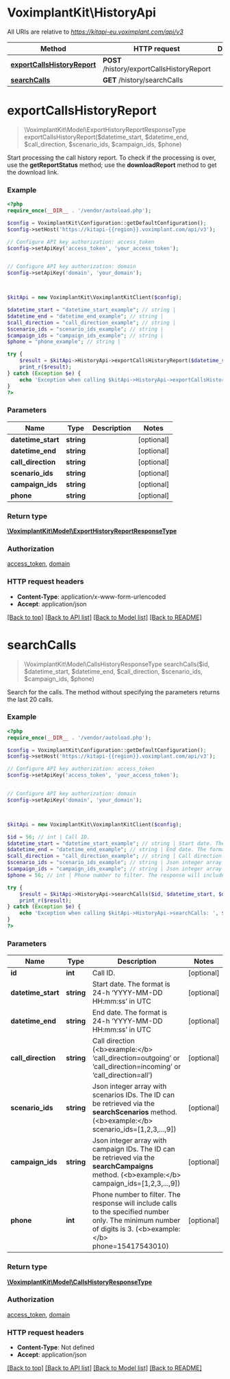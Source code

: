 # VoximplantKit\HistoryApi

All URIs are relative to *https://kitapi-eu.voximplant.com/api/v3*

Method | HTTP request | Description
------------- | ------------- | -------------
[**exportCallsHistoryReport**](HistoryApi.md#exportCallsHistoryReport) | **POST** /history/exportCallsHistoryReport | 
[**searchCalls**](HistoryApi.md#searchCalls) | **GET** /history/searchCalls | 


# **exportCallsHistoryReport**
> \VoximplantKit\Model\ExportHistoryReportResponseType exportCallsHistoryReport($datetime_start, $datetime_end, $call_direction, $scenario_ids, $campaign_ids, $phone)



Start processing the call history report. To check if the processing is over, use the <b>getReportStatus</b> method; use the <b>downloadReport</b> method to get the download link.

### Example
```php
<?php
require_once(__DIR__ . '/vendor/autoload.php');

$config = VoximplantKit\Configuration::getDefaultConfiguration();
$config->setHost('https://kitapi-{{region}}.voximplant.com/api/v3');

// Configure API key authorization: access_token
$config->setApiKey('access_token', 'your_access_token');


// Configure API key authorization: domain
$config->setApiKey('domain', 'your_domain');



$kitApi = new VoximplantKit\VoximplantKitClient($config);

$datetime_start = "datetime_start_example"; // string | 
$datetime_end = "datetime_end_example"; // string | 
$call_direction = "call_direction_example"; // string | 
$scenario_ids = "scenario_ids_example"; // string | 
$campaign_ids = "campaign_ids_example"; // string | 
$phone = "phone_example"; // string | 

try {
    $result = $kitApi->HistoryApi->exportCallsHistoryReport($datetime_start, $datetime_end, $call_direction, $scenario_ids, $campaign_ids, $phone);
    print_r($result);
} catch (Exception $e) {
    echo 'Exception when calling $kitApi->HistoryApi->exportCallsHistoryReport: ', $e->getMessage(), PHP_EOL;
}
?>
```

### Parameters

Name | Type | Description  | Notes
------------- | ------------- | ------------- | -------------
 **datetime_start** | **string**|  | [optional]
 **datetime_end** | **string**|  | [optional]
 **call_direction** | **string**|  | [optional]
 **scenario_ids** | **string**|  | [optional]
 **campaign_ids** | **string**|  | [optional]
 **phone** | **string**|  | [optional]

### Return type

[**\VoximplantKit\Model\ExportHistoryReportResponseType**](../Model/ExportHistoryReportResponseType.md)

### Authorization

[access_token](../../README.md#access_token), [domain](../../README.md#domain)

### HTTP request headers

 - **Content-Type**: application/x-www-form-urlencoded
 - **Accept**: application/json

[[Back to top]](#) [[Back to API list]](../../README.md#documentation-for-api-endpoints) [[Back to Model list]](../../README.md#documentation-for-models) [[Back to README]](../../README.md)

# **searchCalls**
> \VoximplantKit\Model\CallsHistoryResponseType searchCalls($id, $datetime_start, $datetime_end, $call_direction, $scenario_ids, $campaign_ids, $phone)



Search for the calls. The method without specifying the parameters returns the last 20 calls.

### Example
```php
<?php
require_once(__DIR__ . '/vendor/autoload.php');

$config = VoximplantKit\Configuration::getDefaultConfiguration();
$config->setHost('https://kitapi-{{region}}.voximplant.com/api/v3');

// Configure API key authorization: access_token
$config->setApiKey('access_token', 'your_access_token');


// Configure API key authorization: domain
$config->setApiKey('domain', 'your_domain');



$kitApi = new VoximplantKit\VoximplantKitClient($config);

$id = 56; // int | Call ID.
$datetime_start = "datetime_start_example"; // string | Start date. The format is 24-h ‘YYYY-MM-DD HH:mm:ss’ in UTC
$datetime_end = "datetime_end_example"; // string | End date. The format is 24-h ‘YYYY-MM-DD HH:mm:ss’ in UTC
$call_direction = "call_direction_example"; // string | Call direction (<b>example:</b> ‘call_direction=outgoing’ or ‘call_direction=incoming’ or ‘call_direction=all’)
$scenario_ids = "scenario_ids_example"; // string | Json integer array with scenarios IDs. The ID can be retrieved via the **searchScenarios** method. (<b>example:</b> scenario_ids=[1,2,3,...,9])
$campaign_ids = "campaign_ids_example"; // string | Json integer array with campaign IDs. The ID can be retrieved via the **searchCampaigns** method. (<b>example:</b> campaign_ids=[1,2,3,...,9])
$phone = 56; // int | Phone number to filter. The response will include calls to the specified number only. The minimum number of digits is 3. (<b>example:</b> phone=15417543010)

try {
    $result = $kitApi->HistoryApi->searchCalls($id, $datetime_start, $datetime_end, $call_direction, $scenario_ids, $campaign_ids, $phone);
    print_r($result);
} catch (Exception $e) {
    echo 'Exception when calling $kitApi->HistoryApi->searchCalls: ', $e->getMessage(), PHP_EOL;
}
?>
```

### Parameters

Name | Type | Description  | Notes
------------- | ------------- | ------------- | -------------
 **id** | **int**| Call ID. | [optional]
 **datetime_start** | **string**| Start date. The format is 24-h ‘YYYY-MM-DD HH:mm:ss’ in UTC | [optional]
 **datetime_end** | **string**| End date. The format is 24-h ‘YYYY-MM-DD HH:mm:ss’ in UTC | [optional]
 **call_direction** | **string**| Call direction (&lt;b&gt;example:&lt;/b&gt; ‘call_direction&#x3D;outgoing’ or ‘call_direction&#x3D;incoming’ or ‘call_direction&#x3D;all’) | [optional]
 **scenario_ids** | **string**| Json integer array with scenarios IDs. The ID can be retrieved via the **searchScenarios** method. (&lt;b&gt;example:&lt;/b&gt; scenario_ids&#x3D;[1,2,3,...,9]) | [optional]
 **campaign_ids** | **string**| Json integer array with campaign IDs. The ID can be retrieved via the **searchCampaigns** method. (&lt;b&gt;example:&lt;/b&gt; campaign_ids&#x3D;[1,2,3,...,9]) | [optional]
 **phone** | **int**| Phone number to filter. The response will include calls to the specified number only. The minimum number of digits is 3. (&lt;b&gt;example:&lt;/b&gt; phone&#x3D;15417543010) | [optional]

### Return type

[**\VoximplantKit\Model\CallsHistoryResponseType**](../Model/CallsHistoryResponseType.md)

### Authorization

[access_token](../../README.md#access_token), [domain](../../README.md#domain)

### HTTP request headers

 - **Content-Type**: Not defined
 - **Accept**: application/json

[[Back to top]](#) [[Back to API list]](../../README.md#documentation-for-api-endpoints) [[Back to Model list]](../../README.md#documentation-for-models) [[Back to README]](../../README.md)

